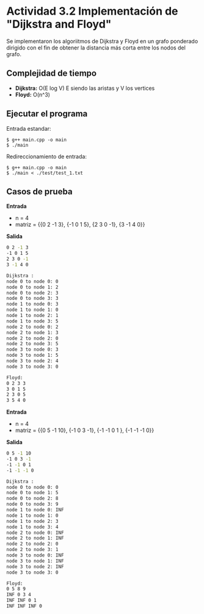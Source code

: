 # Actividad 3.2 Implementación de "Dijkstra and Floyd"

Se implementaron los algoriitmos de Dijkstra y Floyd en un grafo ponderado dirigido con el fin de obtener la distancia más corta entre los nodos del grafo.

## Complejidad de tiempo

- **Dijkstra:** O(E log V) E siendo las aristas y V los vertices
- **Floyd:** O(n^3)

## Ejecutar el programa
Entrada estandar:
```
$ g++ main.cpp -o main
$ ./main
```

Redireccionamiento de entrada:
```
$ g++ main.cpp -o main
$ ./main < ./test/test_1.txt
```

## Casos de prueba

**Entrada**
- n = 4 
- matriz = {{0 2 -1 3},
{-1 0 1 5},
{2 3 0 -1},
{3 -1 4 0}}


**Salida**
```bash
0 2 -1 3
-1 0 1 5
2 3 0 -1
3 -1 4 0

Dijkstra :
node 0 to node 0: 0
node 0 to node 1: 2
node 0 to node 2: 3
node 0 to node 3: 3
node 1 to node 0: 3
node 1 to node 1: 0
node 1 to node 2: 1
node 1 to node 3: 5
node 2 to node 0: 2
node 2 to node 1: 3
node 2 to node 2: 0
node 2 to node 3: 5
node 3 to node 0: 3
node 3 to node 1: 5
node 3 to node 2: 4
node 3 to node 3: 0

Floyd:
0 2 3 3
3 0 1 5
2 3 0 5
3 5 4 0
```

**Entrada**
- n = 4 
- matriz = {{0 5 -1 10},
{-1 0 3 -1},
{-1 -1 0 1 },
{-1 -1 -1 0}}

**Salida**
```bash
0 5 -1 10
-1 0 3 -1
-1 -1 0 1
-1 -1 -1 0

Dijkstra :
node 0 to node 0: 0
node 0 to node 1: 5
node 0 to node 2: 8
node 0 to node 3: 9
node 1 to node 0: INF
node 1 to node 1: 0
node 1 to node 2: 3
node 1 to node 3: 4
node 2 to node 0: INF
node 2 to node 1: INF
node 2 to node 2: 0
node 2 to node 3: 1
node 3 to node 0: INF
node 3 to node 1: INF
node 3 to node 2: INF
node 3 to node 3: 0

Floyd:
0 5 8 9
INF 0 3 4
INF INF 0 1
INF INF INF 0
```